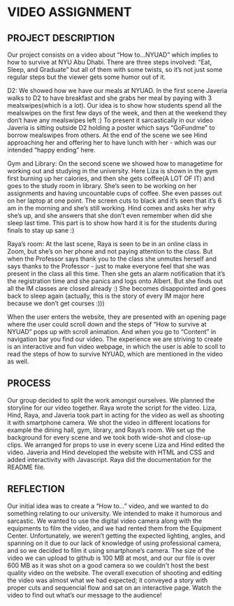 # VIDEO ASSIGNMENT

## PROJECT DESCRIPTION

Our project consists on a video about “How to…NYUAD” which implies to how to survive at NYU Abu Dhabi. There are three steps involved: “Eat, Sleep, and Graduate” but all of them with some twists, so it’s not just some regular steps but the viewer gets some humor out of it.

D2: We showed how we have our meals at NYUAD. In the first scene Javeria walks to D2 to have breakfast and she grabs her meal by paying with 3 mealswipes(which is a lot). Our idea is to show how students spend all the mealswipes on the first few days of the week, and then at the weekend they don’t have any mealswipes left :) To present it sarcastically in our video Javeria is sitting outside D2 holding a poster which says “GoFundme” to borrow mealswipes from others. At the end of the scene we see Hind approaching her and offering her to have lunch with her - which was our intended “happy ending” here.

Gym and Library: On the second scene we showed how to managetime for working out and studying in the university. Here Liza is shown in the gym first burning up her calories, and then she gets coffee(A LOT OF IT) and goes to the study room in library. She’s seen to be working on her assignments and having uncountable cups of coffee. She even passes out on her laptop at one point. The screen cuts to black and it’s seen that it’s 6 am in the morning and she’s still working. Hind comes and asks her why she’s up, and she answers that she don’t even remember when did she sleep last time. This part is to show how hard it is for the students during finals to stay up sane :) 

Raya’s room: At the last scene, Raya is seen to be in an online class in Zoom, but she’s on her phone and not paying attention to the class. But when the Professor says thank you to the class she unmutes herself and says thanks to the Professor - just to make everyone feel that she was present in the class all this time. Then she gets an alarm notification that it’s the registration time and she panics and logs onto Albert. But she finds out all the IM classes are closed already :) She becomes disappointed and goes back to sleep again (actually, this is the story of every IM major here because we don’t get courses :))) 

When the user enters the website, they are presented with an opening page where the user could scroll down and the steps of “How to survive at NYUAD” pops up with scroll animation. And when you go to “Content” in navigation bar you find our video. The experience we are striving to create is an interactive and fun video webpage, in which the user is able to scoll to read the steps of how to survive NYUAD, which are mentioned in the video as well.

## PROCESS
Our group decided to split the work amongst ourselves. We planned the storyline for our video together. Raya wrote the script for the video. Liza, Hind, Raya, and Javeria took part in acting for the video as well as shooting it with smartphone camera. We shot the video in different locations for example the dining hall, gym, library, and Raya’s room. We set up the background for every scene and we took both wide-shot and close-up clips. We arranged for props to use in every scene 
Liza and Hind edited the video. Javeria and Hind developed the website with HTML and CSS and added interactivity with Javascript. Raya did the documentation for the README file.

## REFLECTION
Our initial idea was to create a “How to…” video, and we wanted to do something relating to our university. We intended to make it humorous and sarcastic. We wanted to use the digital video camera along with the equipments to film the video, and we had rented them from the Equipment Center. Unfortunately, we weren’t getting the expected lighting, angles, and spanning on it due to our lack of knowledge of using professional camera, and so we decided to film it using smartphone’s camera. The size of the video we can upload to github is 100 MB at most, and our our file is over 600 MB as it was shot on a good camera so we couldn't host the best quality video on the website. 
The overall execution of shooting and editing the video was almost what we had expected; it conveyed a story with proper cuts and sequencial flow and sat on an interactive page. Watch the video to find out what’s our message to the audience!          









